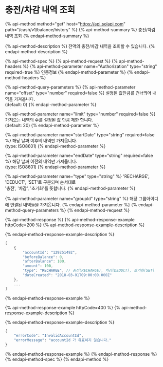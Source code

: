 # 충전/차감 내역 조회

{% api-method method="get" host="https://api.solapi.com" path="/cash/v1/balance/history" %}
{% api-method-summary %}
충전/차감 내역 조회
{% endapi-method-summary %}

{% api-method-description %}
잔액의 충전/차감 내역을 조회할 수 있습니다.
{% endapi-method-description %}

{% api-method-spec %}
{% api-method-request %}
{% api-method-headers %}
{% api-method-parameter name="Authorization" type="string" required=true %}
인증정보
{% endapi-method-parameter %}
{% endapi-method-headers %}

{% api-method-query-parameters %}
{% api-method-parameter name="offset" type="number" required=false %}
설정된 값만큼를 건너띄어 내역을 가져옵니다.  
\(default: 0\)
{% endapi-method-parameter %}

{% api-method-parameter name="limit" type="number" required=false %}
가져오는 내역의 수를 설정된 값 만큼 제한 합니다.  
\(default: 20\)
{% endapi-method-parameter %}

{% api-method-parameter name="startDate" type="string" required=false %}
해당 날짜 이후의 내역만 가져옵니다.  
\(type: ISO8601\)
{% endapi-method-parameter %}

{% api-method-parameter name="endDate" type="string" required=false %}
해당 날짜 이전의 내역만 가져옵니다.  
\(type: ISO8601\)
{% endapi-method-parameter %}

{% api-method-parameter name="type" type="string" %}
'RECHARGE', 'DEDUCT', 'SET'로 구분되며 순서대로   
'충전',  '차감', '초기화'를 뜻합니다.
{% endapi-method-parameter %}

{% api-method-parameter name="groupId" type="string" %}
해당 그룹아이디에 연결된 내역들을 가져옵니다.
{% endapi-method-parameter %}
{% endapi-method-query-parameters %}
{% endapi-method-request %}

{% api-method-response %}
{% api-method-response-example httpCode=200 %}
{% api-method-response-example-description %}

{% endapi-method-response-example-description %}

```javascript
[
    {
        "accountId": "129251492",
        "beforeBalance": 0,
        "afterBalance": 100,
        "amount": 100,
        "type": "RECHARGE", // 충전(RECHARGE), 차감(DEDUCT), 초기화(SET)
        "dateCreated": "2018-03-01T09:00:00.000Z"
    },
    ...
]
```
{% endapi-method-response-example %}

{% api-method-response-example httpCode=400 %}
{% api-method-response-example-description %}

{% endapi-method-response-example-description %}

```javascript
{
    "errorCode": "InvalidAccountId",
    "errorMessage": "accountId 가 유효하지 않습니다."
}
```
{% endapi-method-response-example %}
{% endapi-method-response %}
{% endapi-method-spec %}
{% endapi-method %}

